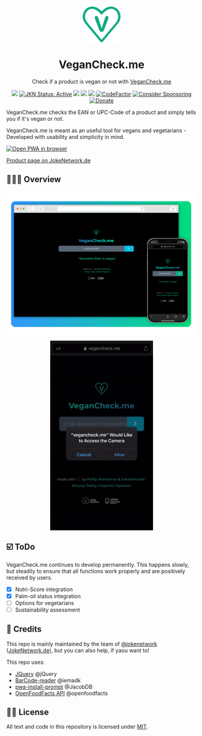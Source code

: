 <p align="center">
 <img width="100px" src="img/VeganCheck.svg" align="center" alt="VeganCheck Logo">
 <h1 align="center">VeganCheck.me</h1>
 <p align="center">Check if a product is vegan or not with <a href="https://vegancheck.me">VeganCheck.me</a></p>
</p>
  <p align="center">
  <a href="https://app.fossa.com/projects/git%2Bgithub.com%2Fphilipbrembeck%2Fvegancheck.me?ref=badge_small" alt="FOSSA Status"><img src="https://app.fossa.com/api/projects/git%2Bgithub.com%2Fphilipbrembeck%2Fvegancheck.me.svg?type=small"></a>
	<a href="https://jokenetwork.de/badges"><img alt="JKN Status: Active" src="https://jokenetwork.de/assets/img/gitstatus/active.svg"></a>
  <a href="https://app.fossa.com/projects/git%2Bgithub.com%2Fphilipbrembeck%2Fvegancheck.me?ref=badge_shield" alt="FOSSA Status"><img src="https://app.fossa.com/api/projects/git%2Bgithub.com%2Fphilipbrembeck%2Fvegancheck.me.svg?type=shield"></a>
	<a href="https://www.codacy.com/gh/philipbrembeck/vegancheck.me/dashboard?utm_source=github.com&amp;utm_medium=referral&amp;utm_content=philipbrembeck/vegancheck.me&amp;utm_campaign=Badge_Grade"><img src="https://app.codacy.com/project/badge/Grade/181208ec1e6644e0bdc7a8b3271e3708"/></a>
	<a href="https://codeclimate.com/github/JokeNetwork/vegancheck.me/maintainability"><img src="https://api.codeclimate.com/v1/badges/3e4c87c9f6b92b9e13b5/maintainability" /></a>
	<a href="https://www.codefactor.io/repository/github/jokenetwork/vegancheck.me"><img src="https://www.codefactor.io/repository/github/jokenetwork/vegancheck.me/badge" alt="CodeFactor" /></a>
	<a href="https://github.com/sponsors/philipbrembeck"><img src="https://img.shields.io/badge/Sponsor-white.svg?logo=githubsponsors" alt="Consider Sponsoring"></a>
	<a href="https://www.paypal.com/donate?hosted_button_id=N4F7DAQH7ET2G"><img src="https://img.shields.io/badge/Donate-blue.svg?logo=paypal" alt="Donate"></a>
  </p>

VeganCheck.me checks the EAN or UPC-Code of a product and simply tells you if it's vegan or not.

VeganCheck.me is meant as an useful tool for vegans and vegetarians - Developed with usability and simplicity in mind. 

[<img src="https://jokenetwork.de/assets/img/PWA.svg" alt="Open PWA in browser" width="150">](https://vegancheck.me)

[Product page on JokeNetwork.de](https://jokenetwork.de/#projects)

## 👨🏼‍💻 Overview

![VeganCheck.me Screenshot](img/Hero.svg)

<p align="center">
<img src="img/demo.gif" alt="VeganCheck.me Demo" align="center" height="500">
</p>

## ☑️ ToDo 

VeganCheck.me continues to develop permanently. 
This happens slowly, but steadily to ensure that all functions work properly and are positively received by users. 

* [x] Nutri-Score integration
* [x] Palm-oil status integration
* [ ] Options for vegetarians
* [ ] Sustainability assessment

## 🤝 Credits 

This repo is mainly maintained by the team of [@jokenetwork](https://github.com/jokenetwork) ([JokeNetwork.de](https://jokenetwork.de)), but you can also help, if yaou want to!

This repo uses:

* [JQuery](https://jquery.com) @jQuery
* [BarCode-reader](https://github.com/iemadk/BarCode-reader) @iemadk
* [pwa-install-prompt](https://github.com/JacobDB/pwa-install-prompt) @JacobDB 
* [OpenFoodFacts API](https://openfoodfacts.org/) @openfoodfacts

## 👩‍⚖️ License

All text and code in this repository is licensed under [MIT](https://github.com/jokenetwork/VeganCheck.me/blob/main/LICENSE).
